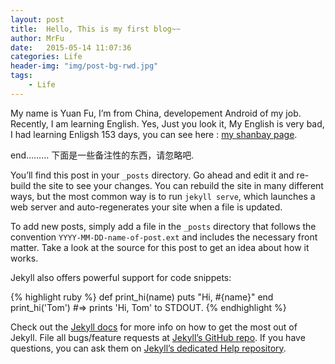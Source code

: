 ```yaml
---
layout: post
title:  Hello, This is my first blog~~
author: MrFu
date:   2015-05-14 11:07:36
categories: Life
header-img: "img/post-bg-rwd.jpg"
tags:
    - Life
---
```

My name is Yuan Fu, I’m from China, developement Android of my job. Recently, I am learning English. Yes, Just you look it, My English is very bad, I had learning Enligsh 153 days, you can see here : [my shanbay page][shanbay].

end………
下面是一些备注性的东西，请忽略吧.

You’ll find this post in your `_posts` directory. Go ahead and edit it and re-build the site to see your changes. You can rebuild the site in many different ways, but the most common way is to run `jekyll serve`, which launches a web server and auto-regenerates your site when a file is updated.

To add new posts, simply add a file in the `_posts` directory that follows the convention `YYYY-MM-DD-name-of-post.ext` and includes the necessary front matter. Take a look at the source for this post to get an idea about how it works.

Jekyll also offers powerful support for code snippets:

{% highlight ruby %}
def print_hi(name)
  puts "Hi, #{name}"
end
print_hi('Tom')
#=> prints 'Hi, Tom' to STDOUT.
{% endhighlight %}

Check out the [Jekyll docs][jekyll] for more info on how to get the most out of Jekyll. File all bugs/feature requests at [Jekyll’s GitHub repo][jekyll-gh]. If you have questions, you can ask them on [Jekyll’s dedicated Help repository][jekyll-help].

[jekyll]:      http://jekyllrb.com
[jekyll-gh]:   https://github.com/jekyll/jekyll
[jekyll-help]: https://github.com/jekyll/jekyll-help
[shanbay]:     http://www.shanbay.com/bdc/review/progress/12563734 
